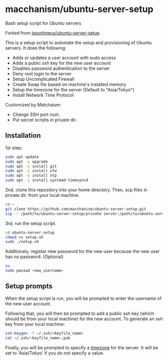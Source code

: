# macchanism/ubuntu-server-setup
Bash setup script for Ubuntu servers

Forked from [jasonheecs/ubuntu-server-setup](https://github.com/jasonheecs/ubuntu-server-setup)

This is a setup script to automate the setup and provisioning of Ubuntu servers. It does the following:
* Adds or updates a user account with sudo access
* Adds a public ssh key for the new user account
* Disables password authentication to the server
* Deny root login to the server
* Setup Uncomplicated Firewall
* Create Swap file based on machine's installed memory
* Setup the timezone for the server (Default to "Asia/Tokyo")
* Install Network Time Protocol

Customized by Matchaism:
* Change SSH port num.
* Put secret scripts in private dir.

## Installation
1st step:
```bash
sudo apt update
sudo apt -y upgrade
sudo apt -y install git
sudo apt -y install ufw
sudo apt -y install ntp
sudo apt -y install systemd-timesyncd
```

2nd, clone this repository into your home directory. Then, scp files in private dir. from your local machine.
```bash
cd ~
git clone https://github.com/macchanism/ubuntu-server-setup.git
scp -r /path/to/ubuntu-server-setup/private server:/path/to/ubuntu-server-setup/
```

3rd, run the setup script.
```bash
cd ubuntu-server-setup
chmod +x setup.sh
sudo ./setup.sh
```

Additionaly, registar new password for the new user because the new user has no password. (Optional)
```bash
su -
sudo passwd <new_username>
```

## Setup prompts
When the setup script is run, you will be prompted to enter the username of the new user account. 

Following that, you will then be prompted to add a public ssh key (which should be from your local machine) for the new account. To generate an ssh key from your local machine:
```bash
ssh-keygen -f ~/.ssh/<keyfile_name>
cat ~/.ssh/<keyfile_name>.pub
```

Finally, you will be prompted to specify a [timezone](https://en.wikipedia.org/wiki/List_of_tz_database_time_zones) for the server. It will be set to 'Asia/Tokyo' if you do not specify a value.
